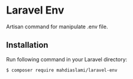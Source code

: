 # Laravel Env

Artisan command for manipulate .env file.

## Installation

Run following command in your Laravel directory:

```
$ composer require mahdiaslami/laravel-env
```